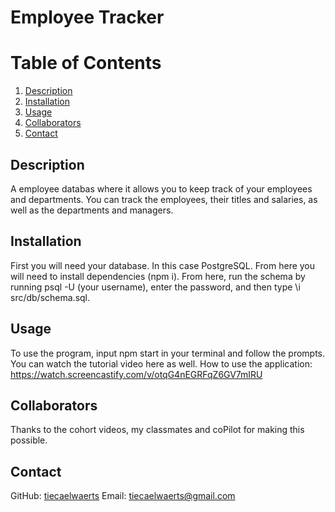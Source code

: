 # Employee Tracker
  # Table of Contents
  1. [Description](#description)
  2. [Installation](#installation)
  3. [Usage](#usage)
  4. [Collaborators](#collaborators)
  5. [Contact](#contact)
  

  ## Description
A employee databas where it allows you to keep track of your employees and departments. You can track the employees, their titles and salaries, as well as the departments and managers.

## Installation 
First you will need your database. In this case PostgreSQL. From here you will need to install dependencies (npm i). From here, run the schema by running psql -U (your username), enter the password, and then type \i src/db/schema.sql.

## Usage
To use the program, input npm start in your terminal and follow the prompts. You can watch the tutorial video here as well.
How to use the application: https://watch.screencastify.com/v/otqG4nEGRFqZ6GV7mIRU

## Collaborators 
Thanks to the cohort videos, my classmates and coPilot for making this possible. 

## Contact
GitHub: [tiecaelwaerts](https://github.com/tiecaelwaerts)
Email: tiecaelwaerts@gmail.com
